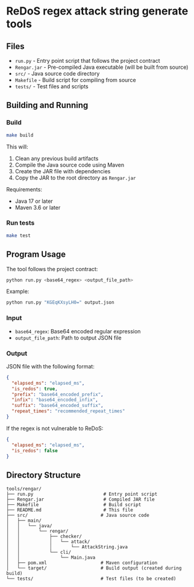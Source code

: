# ReDoS regex attack string generate tools

## Files
- `run.py` - Entry point script that follows the project contract
- `Rengar.jar` - Pre-compiled Java executable (will be built from source)
- `src/` - Java source code directory
- `Makefile` - Build script for compiling from source
- `tests/` - Test files and scripts

## Building and Running
### Build
```bash
make build
```

This will:
1. Clean any previous build artifacts
2. Compile the Java source code using Maven
3. Create the JAR file with dependencies
4. Copy the JAR to the root directory as `Rengar.jar`

Requirements:
- Java 17 or later
- Maven 3.6 or later

### Run tests
```bash
make test
```

## Program Usage
The tool follows the project contract:

```bash
python run.py <base64_regex> <output_file_path>
```

Example:
```bash
python run.py "KGEqKXsyLH0=" output.json
```

### Input
- `base64_regex`: Base64 encoded regular expression
- `output_file_path`: Path to output JSON file

### Output
JSON file with the following format:
```json
{
  "elapsed_ms": "elapsed_ms",
  "is_redos": true,
  "prefix": "base64_encoded_prefix",
  "infix": "base64_encoded_infix", 
  "suffix": "base64_encoded_suffix",
  "repeat_times": "recommended_repeat_times"
}
```

If the regex is not vulnerable to ReDoS:
```json
{
  "elapsed_ms": "elapsed_ms",
  "is_redos": false
}
```

## Directory Structure
```
tools/rengar/
├── run.py                          # Entry point script
├── Rengar.jar                      # Compiled JAR file
├── Makefile                        # Build script
├── README.md                       # This file
├── src/                           # Java source code
│   ├── main/
│   │   └── java/
│   │       └── rengar/
│   │           ├── checker/
│   │           │   └── attack/
│   │           │       └── AttackString.java
│   │           └── cli/
│   │               └── Main.java
│   ├── pom.xml                    # Maven configuration
│   └── target/                    # Build output (created during build)
└── tests/                         # Test files (to be created)
``` 